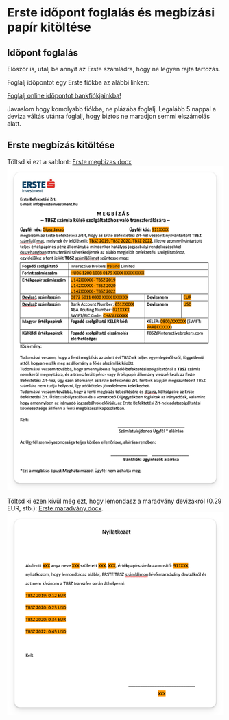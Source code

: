 # Erste időpont foglalás és megbízási papír kitöltése

## Időpont foglalás

Először is, utalj be annyit az Erste számládra, hogy ne legyen rajta tartozás.

Foglalj időpontot egy Erste fiókba az alábbi linken:

[Foglalj online időpontot bankfiókjainkba!](https://www.erstebank.hu/hu/ebh-nyito/mindennapi-penzugyek/elektronikus-szolgaltatasok/online-fioki-idopontfoglalas)

Javaslom hogy komolyabb fiókba, ne plázába foglalj. Legalább 5 nappal a deviza váltás utánra foglalj, hogy biztos ne maradjon semmi elszámolás alatt.

## Erste megbízás kitöltése

Töltsd ki ezt a sablont:
[Erste megbizas.docx](sablonok/Erste%20megbizas.docx)
![Megbízás kitöltése](images/erste_megbizas_sablon.png)

Töltsd ki ezen kívül még ezt, hogy lemondasz a maradvány devizákról (0.29 EUR, stb.):
[Erste maradvány.docx](sablonok/Erste%20maradvány.docx).
![Maradvány nyilatkozat](images/erste_maradvany_sablon.png)
